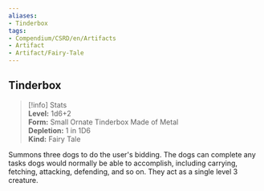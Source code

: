 ```yaml
---
aliases:
- Tinderbox
tags:
- Compendium/CSRD/en/Artifacts
- Artifact
- Artifact/Fairy-Tale
---
```


  
## Tinderbox  
>[!info] Stats  
> **Level:** 1d6+2  
> **Form:** Small Ornate Tinderbox Made of Metal  
> **Depletion:** 1 in 1D6  
> **Kind:** Fairy Tale
  
Summons three dogs to do the user's bidding. The dogs can complete any tasks dogs would normally be able to accomplish, including carrying, fetching, attacking, defending, and so on. They act as a single level 3 creature.